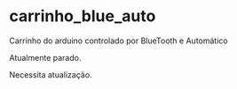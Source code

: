 # carrinho_blue_auto
Carrinho do arduino controlado por BlueTooth e Automático 

Atualmente parado.

Necessita atualização.
